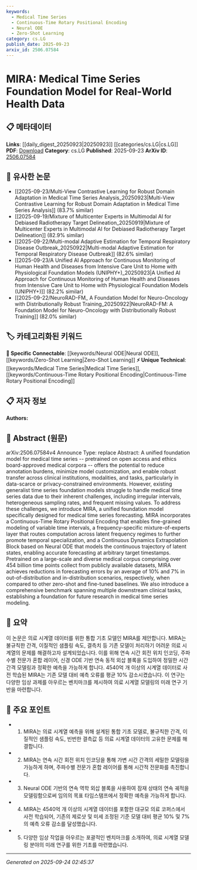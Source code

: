 ```yaml
---
keywords:
  - Medical Time Series
  - Continuous-Time Rotary Positional Encoding
  - Neural ODE
  - Zero-Shot Learning
category: cs.LG
publish_date: 2025-09-23
arxiv_id: 2506.07584
---
```


<!-- KEYWORD_LINKING_METADATA:
{
  "processed_timestamp": "2025-09-24T02:45:37.433110",
  "vocabulary_version": "1.0",
  "selected_keywords": [
    "Medical Time Series",
    "Continuous-Time Rotary Positional Encoding",
    "Neural ODE",
    "Zero-Shot Learning"
  ],
  "rejected_keywords": [],
  "similarity_scores": {
    "Medical Time Series": 0.78,
    "Continuous-Time Rotary Positional Encoding": 0.77,
    "Neural ODE": 0.82,
    "Zero-Shot Learning": 0.8
  },
  "extraction_method": "AI_prompt_based",
  "budget_applied": true,
  "candidates_json": {
    "candidates": [
      {
        "surface": "Medical Time Series",
        "canonical": "Medical Time Series",
        "aliases": [
          "Health Time Series",
          "Clinical Time Series"
        ],
        "category": "unique_technical",
        "rationale": "Central to the paper's focus, enabling connections to health data analysis and forecasting.",
        "novelty_score": 0.75,
        "connectivity_score": 0.65,
        "specificity_score": 0.85,
        "link_intent_score": 0.78
      },
      {
        "surface": "Continuous-Time Rotary Positional Encoding",
        "canonical": "Continuous-Time Rotary Positional Encoding",
        "aliases": [
          "CT-RPE"
        ],
        "category": "unique_technical",
        "rationale": "A novel technique introduced in the paper, crucial for handling variable time intervals in medical data.",
        "novelty_score": 0.8,
        "connectivity_score": 0.6,
        "specificity_score": 0.9,
        "link_intent_score": 0.77
      },
      {
        "surface": "Neural ODE",
        "canonical": "Neural ODE",
        "aliases": [
          "Neural Ordinary Differential Equations"
        ],
        "category": "specific_connectable",
        "rationale": "A key component in modeling continuous trajectories, linking to advanced neural network methods.",
        "novelty_score": 0.55,
        "connectivity_score": 0.85,
        "specificity_score": 0.8,
        "link_intent_score": 0.82
      },
      {
        "surface": "Zero-Shot Learning",
        "canonical": "Zero-Shot Learning",
        "aliases": [
          "ZSL"
        ],
        "category": "specific_connectable",
        "rationale": "Relevant for understanding model performance in unseen scenarios, connecting to transfer learning.",
        "novelty_score": 0.5,
        "connectivity_score": 0.9,
        "specificity_score": 0.7,
        "link_intent_score": 0.8
      }
    ],
    "ban_list_suggestions": [
      "foundation model",
      "forecasting errors",
      "benchmark"
    ]
  },
  "decisions": [
    {
      "candidate_surface": "Medical Time Series",
      "resolved_canonical": "Medical Time Series",
      "decision": "linked",
      "scores": {
        "novelty": 0.75,
        "connectivity": 0.65,
        "specificity": 0.85,
        "link_intent": 0.78
      }
    },
    {
      "candidate_surface": "Continuous-Time Rotary Positional Encoding",
      "resolved_canonical": "Continuous-Time Rotary Positional Encoding",
      "decision": "linked",
      "scores": {
        "novelty": 0.8,
        "connectivity": 0.6,
        "specificity": 0.9,
        "link_intent": 0.77
      }
    },
    {
      "candidate_surface": "Neural ODE",
      "resolved_canonical": "Neural ODE",
      "decision": "linked",
      "scores": {
        "novelty": 0.55,
        "connectivity": 0.85,
        "specificity": 0.8,
        "link_intent": 0.82
      }
    },
    {
      "candidate_surface": "Zero-Shot Learning",
      "resolved_canonical": "Zero-Shot Learning",
      "decision": "linked",
      "scores": {
        "novelty": 0.5,
        "connectivity": 0.9,
        "specificity": 0.7,
        "link_intent": 0.8
      }
    }
  ]
}
-->

# MIRA: Medical Time Series Foundation Model for Real-World Health Data

## 📋 메타데이터

**Links**: [[daily_digest_20250923|20250923]] [[categories/cs.LG|cs.LG]]
**PDF**: [Download](https://arxiv.org/pdf/2506.07584.pdf)
**Category**: cs.LG
**Published**: 2025-09-23
**ArXiv ID**: [2506.07584](https://arxiv.org/abs/2506.07584)

## 🔗 유사한 논문
- [[2025-09-23/Multi-View Contrastive Learning for Robust Domain Adaptation in Medical Time Series Analysis_20250923|Multi-View Contrastive Learning for Robust Domain Adaptation in Medical Time Series Analysis]] (83.7% similar)
- [[2025-09-19/Mixture of Multicenter Experts in Multimodal AI for Debiased Radiotherapy Target Delineation_20250919|Mixture of Multicenter Experts in Multimodal AI for Debiased Radiotherapy Target Delineation]] (82.9% similar)
- [[2025-09-22/Multi-modal Adaptive Estimation for Temporal Respiratory Disease Outbreak_20250922|Multi-modal Adaptive Estimation for Temporal Respiratory Disease Outbreak]] (82.6% similar)
- [[2025-09-23/A Unified AI Approach for Continuous Monitoring of Human Health and Diseases from Intensive Care Unit to Home with Physiological Foundation Models (UNIPHY+)_20250923|A Unified AI Approach for Continuous Monitoring of Human Health and Diseases from Intensive Care Unit to Home with Physiological Foundation Models (UNIPHY+)]] (82.2% similar)
- [[2025-09-22/NeuroRAD-FM_ A Foundation Model for Neuro-Oncology with Distributionally Robust Training_20250922|NeuroRAD-FM: A Foundation Model for Neuro-Oncology with Distributionally Robust Training]] (82.0% similar)

## 🏷️ 카테고리화된 키워드
**🔗 Specific Connectable**: [[keywords/Neural ODE|Neural ODE]], [[keywords/Zero-Shot Learning|Zero-Shot Learning]]
**⚡ Unique Technical**: [[keywords/Medical Time Series|Medical Time Series]], [[keywords/Continuous-Time Rotary Positional Encoding|Continuous-Time Rotary Positional Encoding]]

## 📋 저자 정보

**Authors:** 

## 📄 Abstract (원문)

arXiv:2506.07584v4 Announce Type: replace 
Abstract: A unified foundation model for medical time series -- pretrained on open access and ethics board-approved medical corpora -- offers the potential to reduce annotation burdens, minimize model customization, and enable robust transfer across clinical institutions, modalities, and tasks, particularly in data-scarce or privacy-constrained environments. However, existing generalist time series foundation models struggle to handle medical time series data due to their inherent challenges, including irregular intervals, heterogeneous sampling rates, and frequent missing values. To address these challenges, we introduce MIRA, a unified foundation model specifically designed for medical time series forecasting. MIRA incorporates a Continuous-Time Rotary Positional Encoding that enables fine-grained modeling of variable time intervals, a frequency-specific mixture-of-experts layer that routes computation across latent frequency regimes to further promote temporal specialization, and a Continuous Dynamics Extrapolation Block based on Neural ODE that models the continuous trajectory of latent states, enabling accurate forecasting at arbitrary target timestamps. Pretrained on a large-scale and diverse medical corpus comprising over 454 billion time points collect from publicly available datasets, MIRA achieves reductions in forecasting errors by an average of 10% and 7% in out-of-distribution and in-distribution scenarios, respectively, when compared to other zero-shot and fine-tuned baselines. We also introduce a comprehensive benchmark spanning multiple downstream clinical tasks, establishing a foundation for future research in medical time series modeling.

## 📝 요약

이 논문은 의료 시계열 데이터를 위한 통합 기초 모델인 MIRA를 제안합니다. MIRA는 불규칙한 간격, 이질적인 샘플링 속도, 결측치 등 기존 모델이 처리하기 어려운 의료 시계열의 문제를 해결하고자 설계되었습니다. 이를 위해 연속 시간 회전 위치 인코딩, 주파수별 전문가 혼합 레이어, 신경 ODE 기반 연속 동적 외삽 블록을 도입하여 정밀한 시간 간격 모델링과 정확한 예측을 가능하게 합니다. 4540억 개 이상의 시계열 데이터로 사전 학습된 MIRA는 기존 모델 대비 예측 오류를 평균 10% 감소시켰습니다. 이 연구는 다양한 임상 과제를 아우르는 벤치마크를 제시하여 의료 시계열 모델링의 미래 연구 기반을 마련합니다.

## 🎯 주요 포인트

- 1. MIRA는 의료 시계열 예측을 위해 설계된 통합 기초 모델로, 불규칙한 간격, 이질적인 샘플링 속도, 빈번한 결측값 등 의료 시계열 데이터의 고유한 문제를 해결합니다.
- 2. MIRA는 연속 시간 회전 위치 인코딩을 통해 가변 시간 간격의 세밀한 모델링을 가능하게 하며, 주파수별 전문가 혼합 레이어를 통해 시간적 전문화를 촉진합니다.
- 3. Neural ODE 기반의 연속 역학 외삽 블록을 사용하여 잠재 상태의 연속 궤적을 모델링함으로써 임의의 목표 타임스탬프에서 정확한 예측을 가능하게 합니다.
- 4. MIRA는 4540억 개 이상의 시계열 데이터를 포함한 대규모 의료 코퍼스에서 사전 학습되어, 기존의 제로샷 및 미세 조정된 기준 모델 대비 평균 10% 및 7%의 예측 오류 감소를 달성했습니다.
- 5. 다양한 임상 작업을 아우르는 포괄적인 벤치마크를 소개하여, 의료 시계열 모델링 분야의 미래 연구를 위한 기초를 마련했습니다.


---

*Generated on 2025-09-24 02:45:37*